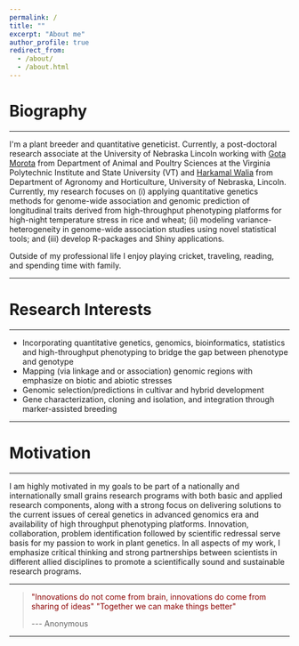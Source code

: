 ```yaml
---
permalink: /
title: ""
excerpt: "About me"
author_profile: true
redirect_from: 
  - /about/
  - /about.html
---
```


Biography
======
------
I'm a plant breeder and quantitative geneticist. Currently, a post-doctoral research associate  at the University of Nebraska Lincoln working with [Gota Morota](http://morotalab.org/) from Department of Animal and Poultry Sciences at the Virginia Polytechnic Institute and State University (VT) and [Harkamal Walia](http://cropstressgenomics.org/) from Department of Agronomy and Horticulture, University of Nebraska, Lincoln.  Currently, my research focuses on (i) applying quantitative genetics methods for genome-wide association and genomic prediction of longitudinal traits derived from high-throughput phenotyping platforms for high-night temperature stress in rice and wheat; (ii) modeling variance-heterogeneity in genome-wide association studies using novel statistical tools; and (iii) develop R-packages and Shiny applications.

Outside of my professional life I enjoy playing cricket, traveling, reading, and spending time with family.

------

Research Interests
======
------
* Incorporating quantitative genetics, genomics, bioinformatics, statistics and high-throughput phenotyping to bridge the gap between phenotype and genotype
* Mapping (via linkage and or association) genomic regions with emphasize on biotic and abiotic stresses
* Genomic selection/predictions in cultivar and hybrid development
* Gene characterization, cloning and isolation, and integration through marker-assisted breeding

------

Motivation
======

------

I am highly motivated in my goals to be part of a nationally and internationally small grains research programs with both basic and applied research components, along with a strong focus on delivering solutions to the current issues of cereal genetics in advanced genomics era and availability of high throughput phenotyping platforms. Innovation, collaboration, problem identification followed by scientific redressal serve basis for my passion to work in plant genetics. In all aspects of my work, I emphasize critical thinking and strong partnerships between scientists in different allied disciplines to promote a scientifically sound and sustainable research programs.

------


> <span style="color:darkred">"Innovations do not come from brain, innovations do come from sharing of ideas"</span>
> <span style="color:darkred">"Together we can make things better"</span>
>
>--- Anonymous

-------